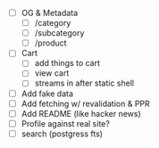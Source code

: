 - [ ] OG & Metadata
    - [ ] /category
    - [ ] /subcategory
    - [ ] /product

- [ ] Cart
  - [ ] add things to cart
  - [ ] view cart
  - [ ] streams in after static shell
- [ ] Add fake data
- [ ] Add fetching w/ revalidation & PPR
- [ ] Add README (like hacker news)
- [ ] Profile against real site?
- [ ] search (postgress fts)